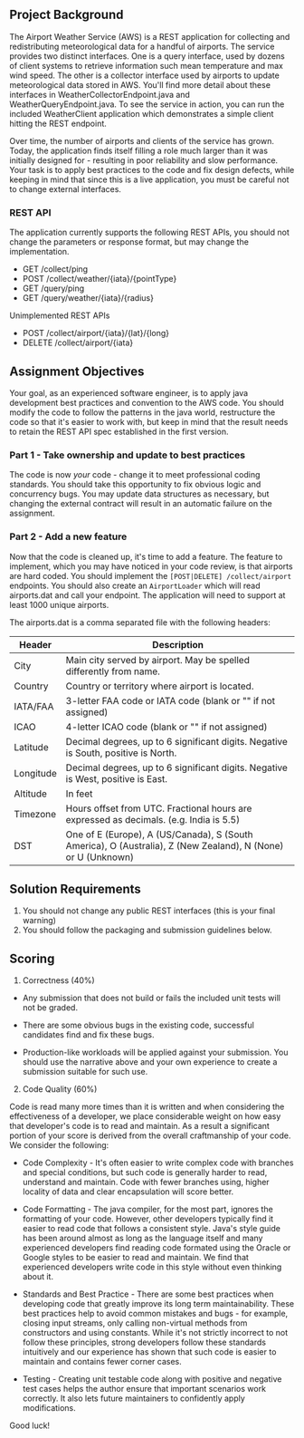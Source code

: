 ## Project Background

The Airport Weather Service (AWS) is a REST application for collecting and redistributing meteorological data for a
handful of airports. The service provides two distinct interfaces. One is a query interface, used by dozens of client
systems to retrieve information such mean temperature and max wind speed. The other is a collector interface used by
airports to update meteorological data stored in AWS. You'll find more detail about these interfaces in
WeatherCollectorEndpoint.java and WeatherQueryEndpoint.java. To see the service in action, you can run the
included WeatherClient application which demonstrates a simple client hitting the REST endpoint.

Over time, the number of airports and clients of the service has grown. Today, the application finds itself filling a
role much larger than it was initially designed for - resulting in poor reliability and slow performance. Your task is
to apply best practices to the code and fix design defects, while keeping in mind that since this is a live application,
you must be careful not to change external interfaces.

### REST API

The application currently supports the following REST APIs, you should not change the parameters or response format, but may change the implementation.
* GET /collect/ping
* POST /collect/weather/{iata}/{pointType}
* GET /query/ping
* GET /query/weather/{iata}/{radius}

Unimplemented REST APIs
* POST /collect/airport/{iata}/{lat}/{long}
* DELETE /collect/airport/{iata}

## Assignment Objectives
Your goal, as an experienced software engineer, is to apply java development best practices and convention to the AWS
code. You should modify the code to follow the patterns in the java world, restructure the code so that it's easier to
 work with, but keep in mind that the result needs to retain the REST API spec established in the first version.

### Part 1 - Take ownership and update to best practices
The code is now *your* code - change it to meet professional coding standards. You should take this opportunity to fix
obvious logic and concurrency bugs. You may update data structures as necessary, but changing the external contract will
 result in an automatic failure on the assignment.

### Part 2 - Add a new feature
Now that the code is cleaned up, it's time to add a feature. The feature to implement, which you may have noticed in
your code review, is that airports are hard coded. You should implement the ```[POST|DELETE] /collect/airport```
endpoints. You should also create an ```AirportLoader``` which will read airports.dat and call your endpoint.
The application will need to support at least 1000 unique airports.

The airports.dat is a comma separated file with the following headers:

Header   	| Description
------------|------------
City		| Main city served by airport. May be spelled differently from name.
Country		| Country or territory where airport is located.
IATA/FAA 	| 3-letter FAA code or IATA code (blank or "" if not assigned)
ICAO		| 4-letter ICAO code (blank or "" if not assigned)
Latitude 	| Decimal degrees, up to 6 significant digits. Negative is South, positive is North.
Longitude	| Decimal degrees, up to 6 significant digits. Negative is West, positive is East.
Altitude	| In feet
Timezone	| Hours offset from UTC. Fractional hours are expressed as decimals. (e.g. India is 5.5)
DST			| One of E (Europe), A (US/Canada), S (South America), O (Australia), Z (New Zealand), N (None) or U (Unknown) 

## Solution Requirements
1.  You should not change any public REST interfaces (this is your final warning)
2.  You should follow the packaging and submission guidelines below.

## Scoring
1. Correctness (40%) 
  * Any submission that does not build or fails the included unit tests will not be graded.

  * There are some obvious bugs in the existing code, successful candidates find and fix these bugs.

  * Production-like workloads will be applied against your submission. You should use the narrative above and
    your own experience to create a submission suitable for such use.

2. Code Quality (60%)

  Code is read many more times than it is written and when considering the effectiveness of a developer,
  we place considerable weight on how easy that developer's code is to read and maintain. As a result a
  significant portion of your score is derived from the overall craftmanship of your code. We consider the
  following:

  * Code Complexity - It's often easier to write complex code with branches and special conditions, but such code
    is generally harder to read, understand and maintain. Code with fewer branches using, higher locality of data
    and clear encapsulation will score better.

  * Code Formatting - The java compiler, for the most part, ignores the formatting of your code. However, other
    developers typically find it easier to read code that follows a consistent style. Java's
    style guide has been around almost as long as the language itself and many experienced developers find reading
    code formated using the Oracle or Google styles to be easier to read and maintain. We find that experienced
    developers write code in this style without even thinking about it.

  * Standards and Best Practice - There are some best practices when developing code that greatly improve its long
    term maintainability. These best practices help to avoid common mistakes and bugs - for example, closing
    input streams, only calling non-virtual methods from constructors and using constants. While it's not strictly
    incorrect to not follow these principles, strong developers follow these standards intuitively and our
    experience has shown that such code is easier to maintain and contains fewer corner cases.

  * Testing - Creating unit testable code along with positive and negative test cases helps the author ensure
    that important scenarios work correctly. It also lets future maintainers to confidently apply modifications.


Good luck!
